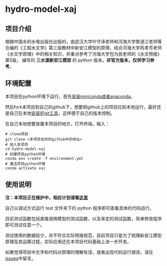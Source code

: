 # hydro-model-xaj

## 项目介绍

根据中国水利水电出版社出版的，由武汉大学叶守泽老师和河海大学詹道江老师等合编的《工程水文学》第三版教材中新安江模型的原理，结合河海大学芮孝芳老师《水文学原理》中的相关知识，并重点参考了河海大学包为民老师的《水文预报》第5版， 编写的 **三水源新安江模型** 的 python 版本。**非官方版本，仅供学习参考**。

## 环境配置

本项目在python环境下运行，首先[安装miniconda或者anaconda](https://github.com/waterDLut/WaterResources/blob/master/tools/jupyterlab&markdown.md#12-jupyterlab%E5%90%AF%E5%8A%A8)。

然后fork本项目到自己的github下，想要把github上的项目拉到本地运行，最好还是自己在本地[安装好git工具](https://github.com/waterDLut/WaterResources/blob/master/tools/git%26github.md#1-git%E7%9A%84%E5%AE%89%E8%A3%85)，这样便于自己的版本控制。

在自己本地想要放置本项目的地方，打开终端，输入：

```Shell
# clone项目
git clone <本项目在你的github中的地址>
# 进入本项目
cd hydro-model-xaj
# 创建项目python环境
conda env create -f environment.yml
# 激活项目python环境
conda activate xaj
```

## 使用说明

**注：本项目正在维护中，相应计划请看[这里](https://github.com/OuyangWenyu/hydro-model-xaj/projects/1)**

自己以调试方式运行 test 文件夹下的 python 程序即可查看具体的代码运行。

目前测试函数包括直接调用模型的测试函数，以及率定的测试函数，简单修改程序即可测试任意一个。

测试使用的数据较少，并不符合实际预报规范，目前项目只是为了梳理新安江模型原理及其运算过程，实际应用还在本项目代码基础上进一步开发。

如果觉得项目中文字和代码对原理的理解有误，或者出现代码运行错误，请在[issues](https://github.com/OuyangWenyu/hydro-model-xaj/issues)中留言。
